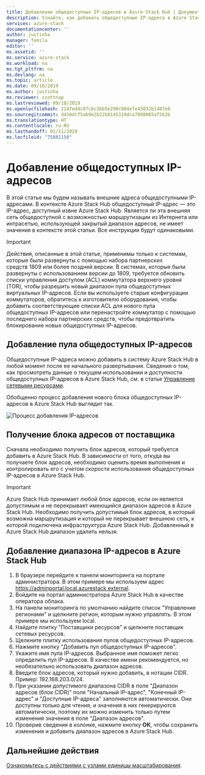 ```yaml
---
title: Добавление общедоступных IP-адресов в Azure Stack Hub | Документация Майкрософт
description: Узнайте, как добавить общедоступные IP-адреса в Azure Stack Hub.
services: azure-stack
documentationcenter: ''
author: justinha
manager: femila
editor: ''
ms.assetid: ''
ms.service: azure-stack
ms.workload: na
ms.tgt_pltfrm: na
ms.devlang: na
ms.topic: article
ms.date: 09/10/2019
ms.author: justinha
ms.reviewer: scottnap
ms.lastreviewed: 09/10/2019
ms.openlocfilehash: 214fed4c87c6c36b5e290c084efe43032b1407e0
ms.sourcegitcommit: d450dcf5ab9e2b22b8145319dca7098065af563b
ms.translationtype: HT
ms.contentlocale: ru-RU
ms.lasthandoff: 01/11/2020
ms.locfileid: "75881150"
---
```

# <a name="add-public-ip-addresses"></a>Добавление общедоступных IP-адресов

В этой статье мы будем называть внешние адреса общедоступными IP-адресами. В контексте Azure Stack Hub общедоступный IP-адрес — это IP-адрес, доступный извне Azure Stack Hub. Является ли эта внешняя сеть общедоступной с возможностью маршрутизации из Интернета или интрасетью, использующей закрытый диапазон адресов, не имеет значения в контексте этой статьи. Все инструкции будут одинаковыми.

> [!IMPORTANT]
> Действия, описанные в этой статье, применимы только к системам, которые были развернуты с помощью набора партнерских средств 1809 или более поздней версии. В системах, которые были развернуты с использованием версии до 1809, требуется обновить списки управления доступом (ACL) коммутатора верхнего уровня (TOR), чтобы разрешить новый диапазон пула общедоступных виртуальных IP-адресов. Если вы используете старые конфигурации коммутаторов, обратитесь к изготовителю оборудования, чтобы добавить соответствующие списки ACL для нового пула общедоступных IP-адресов или перенастройте коммутатор с помощью последнего набора партнерских средств, чтобы предотвратить блокирование новых общедоступных IP-адресов.

## <a name="add-a-public-ip-address-pool"></a>Добавление пула общедоступных IP-адресов
Общедоступные IP-адреса можно добавить в систему Azure Stack Hub в любой момент после ее начального развертывания. Сведения о том, как просмотреть данные о текущем использовании и доступности общедоступных IP-адресов в Azure Stack Hub, см. в статье [Управление сетевыми ресурсами](azure-stack-viewing-public-ip-address-consumption.md).

Обобщенно процесс добавления нового блока общедоступных IP-адресов в Azure Stack Hub выглядит так.

 ![Процесс добавления IP-адресов](media/azure-stack-add-ips/flow.PNG)

## <a name="obtain-the-address-block-from-your-provider"></a>Получение блока адресов от поставщика
Сначала необходимо получить блок адресов, который требуется добавить в Azure Stack Hub. В зависимости от того, откуда вы получаете блок адресов, необходимо оценить время выполнения и контролировать его с учетом скорости использования общедоступных IP-адресов в Azure Stack Hub.

> [!IMPORTANT]
> Azure Stack Hub принимает любой блок адресов, если он является допустимым и не перекрывает имеющийся диапазон адресов в Azure Stack Hub. Необходимо получить допустимый блок адресов, в который возможна маршрутизация и который не перекрывает внешнюю сеть, к которой подключена инфраструктура Azure Stack Hub. Добавленный в Azure Stack Hub диапазон удалить нельзя.

## <a name="add-the-ip-address-range-to-azure-stack-hub"></a>Добавление диапазона IP-адресов в Azure Stack Hub

1. В браузере перейдите к панели мониторинга на портале администратора. В этом примере мы используем адрес https://adminportal.local.azurestack.external.
2. Войдите на портал администратора Azure Stack Hub в качестве оператора облака.
3. На панели мониторинга по умолчанию найдите список "Управление регионами" и щелкните регион, которым нужно управлять. В этом примере мы используем local.
4. Найдите плитку "Поставщики ресурсов" и щелкните поставщик сетевых ресурсов.
5. Щелкните плитку использования пулов общедоступных IP-адресов.
6. Нажмите кнопку "Добавить пул общедоступных IP-адресов".
7. Укажите имя пула IP-адресов. Выбранное имя поможет легко определить пул IP-адресов. В качестве имени рекомендуется, но необязательно использовать диапазон адресов.
8. Введите блок адресов, который нужно добавить, в нотации CIDR. Пример: 192.168.203.0/24.
9. При указании допустимого диапазона CIDR в поле "Диапазон адресов (блок CIDR)" поля "Начальный IP-адрес", "Конечный IP-адрес" и "Доступные IP-адреса" заполняются автоматически. Они доступны только для чтения, и значения в них генерируются автоматически, поэтому их можно изменить только путем изменения значения в поле "Диапазон адресов".
10. Проверив сведения в колонке, нажмите кнопку **ОК**, чтобы сохранить изменения и добавить диапазон адресов в Azure Stack Hub.


## <a name="next-steps"></a>Дальнейшие действия 
[Ознакомьтесь с действиями с узлами единицы масштабирования](azure-stack-node-actions.md).
